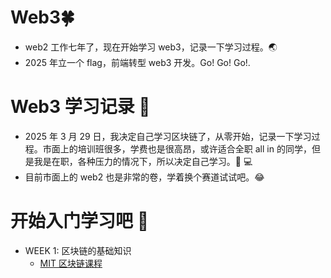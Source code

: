 # Web3🍀

- web2 工作七年了，现在开始学习 web3，记录一下学习过程。🌏
- 2025 年立一个 flag，前端转型 web3 开发。Go! Go! Go!.

# Web3 学习记录 📝

- 2025 年 3 月 29 日，我决定自己学习区块链了，从零开始，记录一下学习过程。市面上的培训班很多，学费也是很高昂，或许适合全职 all in 的同学，但是我是在职，各种压力的情况下，所以决定自己学习。👨‍ 💻
- 目前市面上的 web2 也是非常的卷，学着换个赛道试试吧。😂

# 开始入门学习吧 🚀

- WEEK 1: 区块链的基础知识
  - [MIT 区块链课程](https://ocw.mit.edu/courses/15-s12-blockchain-and-money-fall-2018/video_galleries/video-lectures/)

